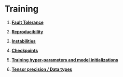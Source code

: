 # Training


1. **[Fault Tolerance](fault-tolerance)**

1. **[Reproducibility](reproducibility)**

1. **[Instabilities](instabilities)**

1. **[Checkpoints](checkpoints)**

1. **[Training hyper-parameters and model initializations](hparams.md)**

1. **[Tensor precision / Data types](dtype.md)**
